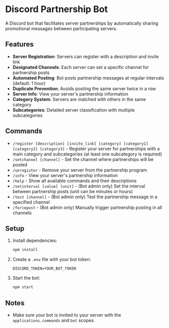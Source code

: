 # Discord Partnership Bot

A Discord bot that facilitates server partnerships by automatically sharing promotional messages between participating servers.

## Features

- **Server Registration**: Servers can register with a description and invite link
- **Designated Channels**: Each server can set a specific channel for partnership posts
- **Automated Posting**: Bot posts partnership messages at regular intervals (default: 1 hour)
- **Duplicate Prevention**: Avoids posting the same server twice in a row
- **Server Info**: View your server's partnership information
- **Category System**: Servers are matched with others in the same category
- **Subcategories**: Detailed server classification with multiple subcategories

## Commands

- `/register [description] [invite_link] [category] [category1] [category2] [category3]` - Register your server for partnerships with a main category and subcategories (at least one subcategory is required)
- `/setchannel [channel]` - Set the channel where partnerships will be posted
- `/unregister` - Remove your server from the partnership program
- `/info` - View your server's partnership information
- `/help` - Show all available commands and their descriptions
- `/setinterval [value] [unit]` - (Bot admin only) Set the interval between partnership posts (unit can be minutes or hours)
- `/test [channel]` - (Bot admin only) Test the partnership message in a specified channel
- `/forcepost` - (Bot admin only) Manually trigger partnership posting in all channels

## Setup

1. Install dependencies:
   ```sh
   npm install
   ```
2. Create a `.env` file with your bot token:
   ```env
   DISCORD_TOKEN=YOUR_BOT_TOKEN
   ```
3. Start the bot:
   ```sh
   npm start
   ```

## Notes
- Make sure your bot is invited to your server with the `applications.commands` and `bot` scopes.
